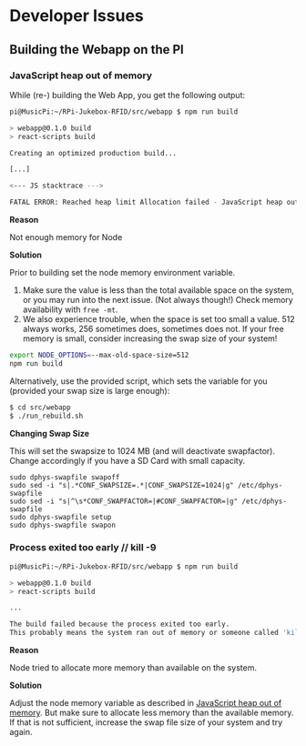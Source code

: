 # Developer Issues

## Building the Webapp on the PI

### JavaScript heap out of memory

While (re-) building the Web App, you get the following output:

``` {.bash emphasize-lines="12"}
pi@MusicPi:~/RPi-Jukebox-RFID/src/webapp $ npm run build

> webapp@0.1.0 build
> react-scripts build

Creating an optimized production build...

[...]

<--- JS stacktrace --->

FATAL ERROR: Reached heap limit Allocation failed - JavaScript heap out of memory
```

**Reason**

Not enough memory for Node

**Solution**

Prior to building set the node memory environment variable.

1. Make sure the value is less than the total available space on the
    system, or you may run into the next issue. (Not always though!)
    Check memory availability with `free -mt`.
2. We also experience trouble, when the space is set too small a
    value. 512 always works, 256 sometimes does, sometimes does not.
    If your free memory is small, consider increasing the swap size of
    your system!

``` bash
export NODE_OPTIONS=--max-old-space-size=512
npm run build
```

Alternatively, use the provided script, which sets the variable for you
(provided your swap size is large enough):

``` bash
$ cd src/webapp
$ ./run_rebuild.sh
```

**Changing Swap Size**

This will set the swapsize to 1024 MB (and will deactivate swapfactor). Change accordingly if you have a SD Card with small capacity.

```
sudo dphys-swapfile swapoff
sudo sed -i "s|.*CONF_SWAPSIZE=.*|CONF_SWAPSIZE=1024|g" /etc/dphys-swapfile 
sudo sed -i "s|^\s*CONF_SWAPFACTOR=|#CONF_SWAPFACTOR=|g" /etc/dphys-swapfile
sudo dphys-swapfile setup 
sudo dphys-swapfile swapon
```

### Process exited too early // kill -9

``` {.bash emphasize-lines="8,9"}
pi@MusicPi:~/RPi-Jukebox-RFID/src/webapp $ npm run build

> webapp@0.1.0 build
> react-scripts build

...

The build failed because the process exited too early.
This probably means the system ran out of memory or someone called 'kill -9' on the process.
```

**Reason**

Node tried to allocate more memory than available on the system.

**Solution**

Adjust the node memory variable as described in [JavaScript heap out of memory](#javascript-heap-out-of-memory). But make sure to allocate less memory than the available memory. If that is not sufficient, increase the swap file size of your
system and try again.
